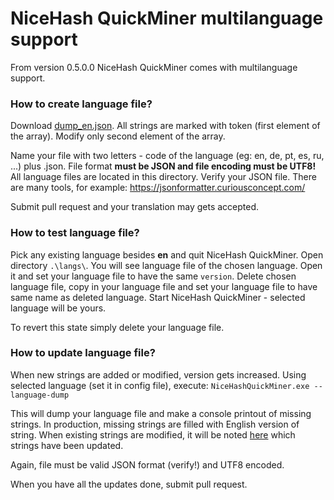 # NiceHash QuickMiner multilanguage support

From version 0.5.0.0 NiceHash QuickMiner comes with multilanguage support.

### How to create language file?
Download [dump_en.json](/lang/dump_en.json). All strings are marked with token (first element of the array). Modify only second element of the array.

Name your file with two letters - code of the language (eg: en, de, pt, es, ru, ...) plus .json. File format **must be JSON and file encoding must be UTF8!** All language files are located in this directory. Verify your JSON file. There are many tools, for example: https://jsonformatter.curiousconcept.com/

Submit pull request and your translation may gets accepted.

### How to test language file?
Pick any existing language besides **en** and quit NiceHash QuickMiner. Open directory `.\langs\`. You will see language file of the chosen language. Open it and set your language file to have the same `version`. Delete chosen language file, copy in your language file and set your language file to have same name as deleted language. Start NiceHash QuickMiner - selected language will be yours.

To revert this state simply delete your language file.

### How to update language file?

When new strings are added or modified, version gets increased. Using selected language (set it in config file), execute:
`NiceHashQuickMiner.exe --language-dump`

This will dump your language file and make a console printout of missing strings. In production, missing strings are filled with English version of string. When existing strings are modified, it will be noted [here](/lang/UPDATES.md) which strings have been updated.

Again, file must be valid JSON format (verify!) and UTF8 encoded.

When you have all the updates done, submit pull request.
